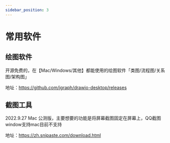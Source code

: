```yaml
---
sidebar_position: 3
---
```


# 常用软件

## 绘图软件

开源免费的，在【Mac/Windows/其他】都能使用的绘图软件「类图/流程图/关系图/架构图」

地址：https://github.com/jgraph/drawio-desktop/releases

## 截图工具

2022.9.27 Mac 公测版，主要想要的功能是将屏幕截图固定在屏幕上，QQ截图window支持mac目前不支持

地址：https://zh.snipaste.com/download.html